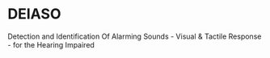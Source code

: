 # DEIASO
Detection and Identification Of Alarming Sounds - Visual &amp; Tactile Response - for the Hearing Impaired
